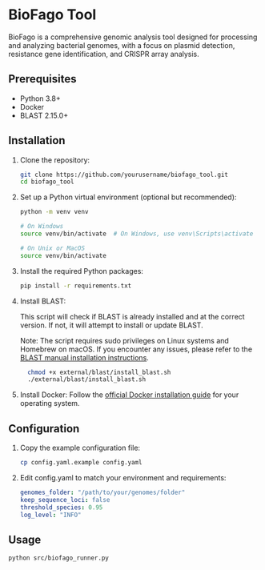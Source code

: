 # BioFago Tool

BioFago is a comprehensive genomic analysis tool designed for processing and analyzing bacterial genomes, with a focus on plasmid detection, resistance gene identification, and CRISPR array analysis.

## Prerequisites

- Python 3.8+
- Docker
- BLAST 2.15.0+

## Installation

1. Clone the repository:

   ```bash
   git clone https://github.com/yourusername/biofago_tool.git
   cd biofago_tool
   ```

2. Set up a Python virtual environment (optional but recommended):
    
    ```bash
   python -m venv venv
   
    # On Windows
    source venv/bin/activate  # On Windows, use venv\Scripts\activate
   
    # On Unix or MacOS
    source venv/bin/activate
    ```
   
3. Install the required Python packages:
    
    ```bash
   pip install -r requirements.txt
    ```
   
4. Install BLAST:

   
   This script will check if BLAST is already installed and at the correct version. If not, it will attempt to install or update BLAST.

   Note: The script requires sudo privileges on Linux systems and Homebrew on macOS. If you encounter any issues, please refer to the [BLAST manual installation instructions](https://www.ncbi.nlm.nih.gov/books/NBK279671/).
   
   ```bash
     chmod +x external/blast/install_blast.sh
     ./external/blast/install_blast.sh
   ```        


5. Install Docker:
Follow the [official Docker installation guide](https://docs.docker.com/get-docker/) for your operating system.

## Configuration

1. Copy the example configuration file:

   ```bash
   cp config.yaml.example config.yaml
   ```

2. Edit config.yaml to match your environment and requirements:
   ```yaml
   genomes_folder: "/path/to/your/genomes/folder"
   keep_sequence_loci: false
   threshold_species: 0.95
   log_level: "INFO"
   ```

## Usage

   ```bash
  python src/biofago_runner.py
   ```
